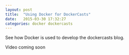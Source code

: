 ```yaml
---
layout: post
title:  "Using Docker for DockerCasts"
date:   2015-03-30 17:32:27
categories: docker dockercasts
---
```


See how Docker is used to develop the dockercasts blog.

Video coming soon
